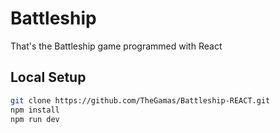 # Battleship

That's the Battleship game programmed with React

## Local Setup

```bash
git clone https://github.com/TheGamas/Battleship-REACT.git
npm install
npm run dev
```
